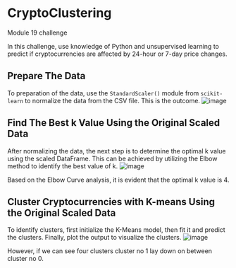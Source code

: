 # CryptoClustering
Module 19 challenge

In this challenge, use knowledge of Python and unsupervised learning to predict if cryptocurrencies are affected by 24-hour or 7-day price changes.

## Prepare The Data
   To preparation of the data, use the `StandardScaler()` module from `scikit-learn` to normalize the data from the CSV file. This is the outcome.
   ![image](https://github.com/lakigit/CryptoClustering/assets/138610916/895c7ced-ba17-4b93-90b0-31b6d259054f)

## Find The Best k Value Using the Original Scaled Data
   After normalizing the data, the next step is to determine the optimal k value using the scaled DataFrame. This can be achieved by utilizing the Elbow method to identify the best value of k.
   ![image](https://github.com/lakigit/CryptoClustering/assets/138610916/65391b73-5bc2-42a4-bff1-faf181c0e49e)
   
   Based on the Elbow Curve analysis, it is evident that the optimal k value is 4. 

## Cluster Cryptocurrencies with K-means Using the Original Scaled Data
   To identify clusters, first initialize the K-Means model, then fit it and predict the clusters. Finally, plot the output to visualize the clusters. 
   ![image](https://github.com/lakigit/CryptoClustering/assets/138610916/8a129282-14a6-44a4-870d-2e7c2274aad7)
   
   However, if we can see four clusters cluster no 1 lay down on between cluster no 0. 
